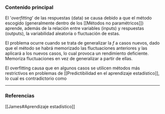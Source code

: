 ### Contenido principal

El '*overfitting*' de las respuestas (data) se causa debido a que el método escogido (generalmente dentro de los [[Métodos no paramétricos]]) aprende, además de la relación entre variables (inputs) y respuestas (outputs), la variabilidad aleatoria o fluctuación de estas.

El problema ocurre cuando se trata de generalizar la $f$ a casos nuevos, dado que el método se habrá memorizado las fluctuaciones anteriores y las aplicará a los nuevos casos, lo cual provoca un rendimiento deficiente. Memoriza fluctuaciones en vez de generalizar a partir de ellas.

El overfitting causa que en algunos casos se utilicen métodos más restrictivos en problemas de [[Predictibilidad en el aprendizaje estadístico]], lo cual es contradictorio como 

--- 
### Referencias
[[James#Aprendizaje estadístico]]